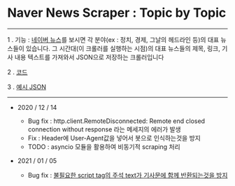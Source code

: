 Naver News Scraper : Topic by Topic
===
***

1 . 기능 : [네이버 뉴스](https://news.naver.com/)를 보시면 각 분야(ex : 정치, 경제, 그날의 헤드라인 등)의 대표 뉴스들이 있습니다. 그 시간대(이 크롤러를 실행하는 시점)의 대표 뉴스들의 제목, 링크, 기사 내용 텍스트를 가져와서 JSON으로 저장하는 크롤러입니다

2 . [코드](https://github.com/J-hoplin1/Naver_News_Headtopic_News_Scraper/blob/master/Naver_News_Scraper_Algorithm/Basic_Crawler.py)

3 . [예시 JSON](https://github.com/J-hoplin1/Naver_News_Headtopic_News_Scraper/blob/master/Naver_News_Scraper_Algorithm/NaverNewsHeadlineScrape_2020-06-21.json)
***
- 2020 / 12 / 14
  - Bug fix : http.client.RemoteDisconnected: Remote end closed connection without response 라는 메세지의 에러가 발생
  - Fix : Header에 User-Agent값을 넣어서 봇으로 인식하는것을 방지
  - TODO : asyncio 모듈을 활용하여 비동기적 scraping 처리

- 2021 / 01 / 05
  - Bug fix : [불필요한 script tag의 주석 text가 기사문에 함께 반환되는것을 방지](https://github.com/J-hoplin1/Naver_News_Headtopic_News_Scraper/blob/0454da61755f1f69e0b507a242fb41fe6cf1e1e9/Naver_News_Scraper_Algorithm/Basic_Crawler.py#L51)
